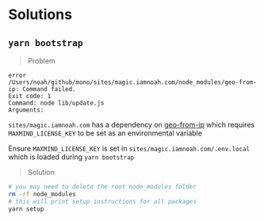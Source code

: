 # Solutions

## `yarn bootstrap`

> Problem

```
error /Users/noah/github/mono/sites/magic.iamnoah.com/node_modules/geo-from-ip: Command failed.
Exit code: 1
Command: node lib/update.js
Arguments:
```

`sites/magic.iamnoah.com` has a dependency on [geo-from-ip]((https://www.npmjs.com/package/geo-from-ip)) which requires `MAXMIND_LICENSE_KEY` to be set as an environmental variable

Ensure `MAXMIND_LICENSE_KEY` is set in `sites/magic.iamnoah.com/.env.local` which is loaded during `yarn bootstrap`

> Solution

```sh
# you may need to delete the root node_modules folder
rm -rf node_modules
# this will print setup instructions for all packages
yarn setup
```
